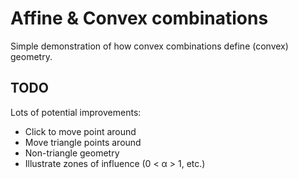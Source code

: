 # Affine & Convex combinations

Simple demonstration of how convex combinations define (convex) geometry.

## TODO
Lots of potential improvements:
* Click to move point around
* Move triangle points around
* Non-triangle geometry
* Illustrate zones of influence (0 < &alpha; > 1, etc.)

